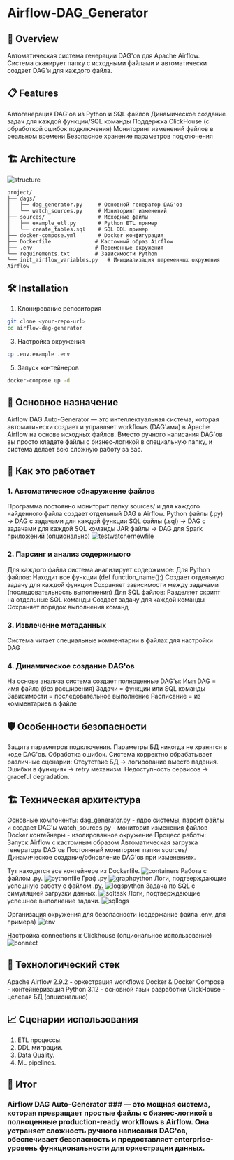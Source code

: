 # Airflow-DAG_Generator

## 🚀 Overview
Автоматическая система генерации DAG'ов для Apache Airflow. Система сканирует папку с исходными файлами и автоматически создает DAG'и для каждого файла.

## 📋 Features
Автогенерация DAG'ов из Python и SQL файлов
Динамическое создание задач для каждой функции/SQL команды
Поддержка ClickHouse (с обработкой ошибок подключения)
Мониторинг изменений файлов в реальном времени
Безопасное хранение параметров подключения

## 🏗️ Architecture

![structure](https://github.com/user-attachments/assets/11c2cadf-1903-4573-9bff-15079ae9346e)

```
project/
├── dags/
│   ├── dag_generator.py     # Основной генератор DAG'ов
│   └── watch_sources.py     # Мониторинг изменений
├── sources/                 # Исходные файлы
│   ├── example_etl.py       # Python ETL пример
│   └── create_tables.sql    # SQL DDL пример
├── docker-compose.yml       # Docker конфигурация
├── Dockerfile              # Кастомный образ Airflow
├── .env                    # Переменные окружения
└── requirements.txt        # Зависимости Python
└── init_airflow_variables.py   # Инициализация переменных окружения Airflow
```

## 🛠️ Installation
1. Клонирование репозитория
``` bash
git clone <your-repo-url>
cd airflow-dag-generator
```
3. Настройка окружения
```bash
cp .env.example .env
```
5. Запуск контейнеров
```bash
docker-compose up -d
```

## 🎯 Основное назначение
Airflow DAG Auto-Generator — это интеллектуальная система, которая автоматически создает и управляет workflows (DAG'ами) в Apache Airflow на основе исходных файлов. Вместо ручного написания DAG'ов вы просто кладете файлы с бизнес-логикой в специальную папку, и система делает всю сложную работу за вас.

## 🔄 Как это работает
### 1. Автоматическое обнаружение файлов
Программа постоянно мониторит папку sources/ и для каждого найденного файла создает отдельный DAG в Airflow.
Python файлы (.py) → DAG с задачами для каждой функции
SQL файлы (.sql) → DAG с задачами для каждой SQL команды
JAR файлы → DAG для Spark приложений (опционально)
![testwatchernewfile](https://github.com/user-attachments/assets/68bc6d91-7bec-48f3-89ab-016e62aaf831)


### 2. Парсинг и анализ содержимого
Для каждого файла система анализирует содержимое:
Для Python файлов:
Находит все функции (def function_name():)
Создает отдельную задачу для каждой функции
Сохраняет зависимости между задачами (последовательность выполнения)
Для SQL файлов:
Разделяет скрипт на отдельные SQL команды
Создает задачу для каждой команды
Сохраняет порядок выполнения команд
### 3. Извлечение метаданных
Система читает специальные комментарии в файлах для настройки DAG
### 4. Динамическое создание DAG'ов
На основе анализа система создает полноценные DAG'ы:
Имя DAG = имя файла (без расширения)
Задачи = функции или SQL команды
Зависимости = последовательное выполнение
Расписание = из комментариев в файле

## 🛡️ Особенности безопасности
Защита параметров подключения. Параметры БД никогда не хранятся в коде DAG'ов.
Обработка ошибок. Система корректно обрабатывает различные сценарии:
Отсутствие БД → логирование вместо падения. Ошибки в функциях → retry механизм.
Недоступность сервисов → graceful degradation.

## 🏗️ Техническая архитектура
Основные компоненты:
dag_generator.py - ядро системы, парсит файлы и создает DAG'ы
watch_sources.py - мониторит изменения файлов
Docker контейнеры - изолированное окружение
Процесс работы:
Запуск Airflow с кастомным образом
Автоматическая загрузка генератора DAG'ов
Постоянный мониторинг папки sources/
Динамическое создание/обновление DAG'ов при изменениях.

Тут находятся все контейнере из Dockerfile.
![containers](https://github.com/user-attachments/assets/7a8ff223-f486-4f90-b602-43e47f9b3bc8)
Работа с файлом .py.
![pythonfile](https://github.com/user-attachments/assets/15f0fb81-c4dc-4df1-b8ac-96639c8f9024)
Граф .py
![graphpython](https://github.com/user-attachments/assets/df471105-c023-4212-9c55-db37e43ff2b2)
Логи, подтверждающие успешную работу с файлом .py.
![logspython](https://github.com/user-attachments/assets/b89cca5e-dc1b-49bf-8a0d-257787a7112e)
Задача по SQL с симуляцией загрузки данных.
![sqltask](https://github.com/user-attachments/assets/d8ff9573-5938-4084-8af2-823776a89840)
Логи, подтверждающие успешное выполнение задачи.
![sqllogs](https://github.com/user-attachments/assets/7640c216-2915-4f8c-8299-1765c2580d53)

Организация окружения для безопасности (содержание файла .еnv, для примера)
![env](https://github.com/user-attachments/assets/d840211d-5d7f-426d-80af-81ee85622015)

Настройка connections к Clickhouse (опциональное использование)
![connect](https://github.com/user-attachments/assets/f9447cf0-2166-41bd-8dde-10c3260e0647)

## 🔧 Технологический стек
Apache Airflow 2.9.2 - оркестрация workflows
Docker & Docker Compose - контейнеризация
Python 3.12 - основной язык разработки
ClickHouse - целевая БД (опционально)

## 📈 Сценарии использования
1. ETL процессы.
2. DDL миграции.
3. Data Quality.
4. ML pipelines.
## 🎯 Итог
### Airflow DAG Auto-Generator ### — это мощная система, которая превращает простые файлы с бизнес-логикой в полноценные production-ready workflows в Airflow. Она устраняет сложность ручного написания DAG'ов, обеспечивает безопасность и предоставляет enterprise-уровень функциональности для оркестрации данных.




